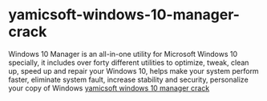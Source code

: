 # yamicsoft-windows-10-manager-crack
Windows 10 Manager is an all-in-one utility for Microsoft Windows 10 specially, it includes over forty different utilities to optimize, tweak, clean up, speed up and repair your Windows 10, helps make your system perform faster, eliminate system fault, increase stability and security, personalize your copy of Windows
<a href="https://www.bitcrackpc.com/yamicsoft-windows-10-manager-crack/">yamicsoft windows 10 manager crack</a>
